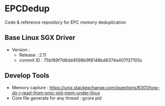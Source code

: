 # EPCDedup
Code &amp; reference repository for EPC memory deduplication

## Base Linux SGX Driver

* Version : 
  * Release : 2.11 
  * commit ID : 75bf89f7d6dd4598b9f8148bd6374a407f37105c

## Develop Tools

* Memory capture : https://unix.stackexchange.com/questions/6301/how-do-i-read-from-proc-pid-mem-under-linux
* Core file generate for any thread : gcore pid